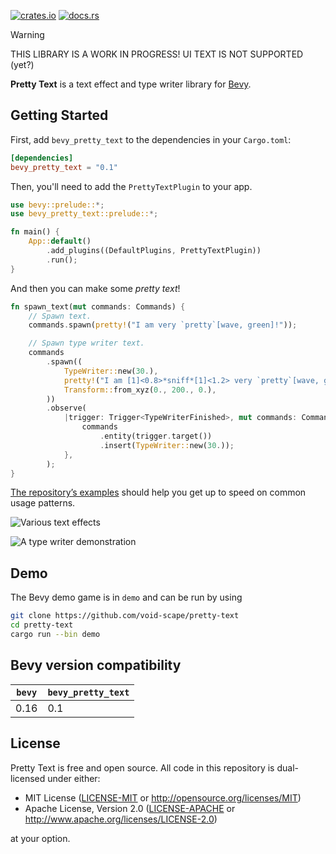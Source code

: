 [![crates.io](https://img.shields.io/crates/v/bevy_pretty_text)](https://crates.io/crates/bevy_pretty_text)
[![docs.rs](https://docs.rs/bevy_pretty_text/badge.svg)](https://docs.rs/bevy_pretty_text)

> [!WARNING]
> THIS LIBRARY IS A WORK IN PROGRESS! UI TEXT IS NOT SUPPORTED (yet?)

**Pretty Text** is a text effect and type writer library for [Bevy](https://bevyengine.org/).

## Getting Started

First, add `bevy_pretty_text` to the dependencies in your `Cargo.toml`:
 
```toml
[dependencies]
bevy_pretty_text = "0.1"
```

Then, you'll need to add the `PrettyTextPlugin` to your app.

```rs
use bevy::prelude::*;
use bevy_pretty_text::prelude::*;

fn main() {
    App::default()
        .add_plugins((DefaultPlugins, PrettyTextPlugin))
        .run();
}
```

And then you can make some _pretty text_!

```rs
fn spawn_text(mut commands: Commands) {
    // Spawn text.
    commands.spawn(pretty!("I am very `pretty`[wave, green]!"));

    // Spawn type writer text.
    commands
        .spawn((
            TypeWriter::new(30.),
            pretty!("I am [1]<0.8>*sniff*[1]<1.2> very `pretty`[wave, green]![3]<1>"),
            Transform::from_xyz(0., 200., 0.),
        ))
        .observe(
            |trigger: Trigger<TypeWriterFinished>, mut commands: Commands| {
                commands
                    .entity(trigger.target())
                    .insert(TypeWriter::new(30.));
            },
        );
}
```

[The repository’s examples](https://github.com/void-scape/pretty-text/tree/a0a0a5631b9302d1db292b9e19d6955809835633/crates/plugin/examples) should help you get up to speed on common usage patterns.

![Various text effects](https://media3.giphy.com/media/v1.Y2lkPTc5MGI3NjExcXYwbThubXFnbW5yM3piamd3a3hlMzY3MjE4c283Z3hxNmx0M2hxbCZlcD12MV9pbnRlcm5hbF9naWZfYnlfaWQmY3Q9Zw/PzWZ4orUZoPjAaV7Cp/giphy.gif)

![A type writer demonstration](https://media3.giphy.com/media/v1.Y2lkPTc5MGI3NjExZWxtejczd2ExZTNldnFnY2V6cnB5MnBpdWp4eXp4dTNhanMxbmZ0aiZlcD12MV9pbnRlcm5hbF9naWZfYnlfaWQmY3Q9Zw/ddsSae3YSASTARzKne/giphy.gif)


## Demo

The Bevy demo game is in `demo` and can be run by using

```sh
git clone https://github.com/void-scape/pretty-text
cd pretty-text
cargo run --bin demo
```

## Bevy version compatibility

| `bevy` | `bevy_pretty_text` |
| ------ | ------------------ |
| 0.16   | 0.1                |

## License

Pretty Text is free and open source. All code in this repository is dual-licensed under either:

- MIT License ([LICENSE-MIT](/LICENSE-MIT) or <http://opensource.org/licenses/MIT>)
- Apache License, Version 2.0 ([LICENSE-APACHE](/LICENSE-APACHE) or <http://www.apache.org/licenses/LICENSE-2.0>)

at your option.
